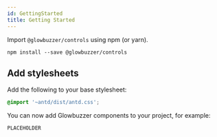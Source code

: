 ```yaml
---
id: GettingStarted
title: Getting Started
---
```


Import `@glowbuzzer/controls` using npm (or yarn).

```
npm install --save @glowbuzzer/controls
```

## Add stylesheets

Add the following to your base stylesheet:

```css
@import '~antd/dist/antd.css';
```

You can now add Glowbuzzer components to your project, for example:

```jsx gb=GettingStarted_example.jsx
PLACEHOLDER
```
